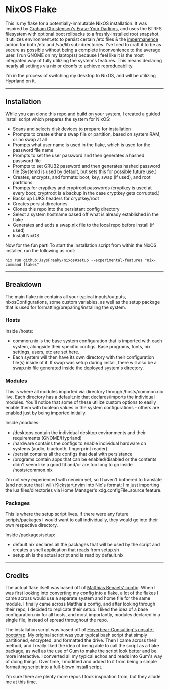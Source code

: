 # NixOS Flake
This is my flake for a potentially-immutable NixOS installation. It was inspired by [Graham Christensen's Erase Your Darlings](https://grahamc.com/blog/erase-your-darlings/), and uses the BTRFS filesystem with optional boot rollbacks to a freshly-installed root snapshot. It utilizes environment.etc to persist certain /etc files & the [impermanence](https://github.com/nix-community/impermanence) addon for both /etc and /var/lib sub-directories. I've tried to craft it to be as secure as possible without being a complete inconvenience to the average user. I run GNOME on my laptop(s) because I feel like it is the most integrated way of fully utilizing the system's features. This means declaring nearly all settings via nix or dconfs to achieve reproducability.

I'm in the process of switching my desktop to NixOS, and will be utilizing Hyprland on it.

---
## Installation
While you can clone this repo and build on your system, I created a guided install script which prepares the system for NixOS:

* Scans and selects disk devices to prepare for installation
* Prompts to create either a swap file or partition, based on system RAM, or no swap at all
* Prompts what user name is used in the flake, which is used for the password file name
* Prompts to set the user password and then generates a hashed password file
* Prompts to set GRUB2 password and then generates hashed password file (Systemd is used by default, but sets this for possible future use.)
* Creates, encrypts, and formats: boot, key, swap (if used), and root partitions
* Prompts for cryptkey and cryptroot passwords (cryptkey is used at every boot; cryptroot is a backup in the case cryptkey gets corrupted.)
* Backs up LUKS headers for cryptkey/root
* Creates persist directories
* Clones this repo into the persistant config directory
* Select a system hostname based off what is already established in the flake
* Generates and adds a swap.nix file to the local repo before install (if used)
* Install NixOS

Now for the fun part! To start the installation script from within the NixOS installer, run the following as root:

`nix run github:JaysFreaky/nixos#setup --experimental-features "nix-command flakes"`

---
## Breakdown
The main flake.nix contains all your typical inputs/outputs, nixosConfigurations, some custom variables, as well as the setup package that is used for formatting/preparing/installing the system.

### Hosts
Inside /hosts:

* common.nix is the base system configuration that is imported with each system, alongside their specific configs. Base programs, fonts, nix settings, users, etc are set here.
* Each system will then have its own directory with their configuration file(s) inside of it. If swap was setup during install, there will also be a swap.nix file generated inside the deployed system's directory.

### Modules
This is where all modules imported via directory through /hosts/common.nix live. Each directory has a default.nix that declares/imports the individual modules. You'll notice that some of these utilize custom options to easily enable them with boolean values in the system configurations - others are enabled just by being imported initially.

Inside /modules:

* /desktops contain the individual desktop environments and their requirements (GNOME/Hyprland)
* /hardware contains the configs to enable individual hardware on systems (audio, bluetooth, fingerprint reader)
* /persist contains all the configs that deal with persistance
* /programs contain apps that can be enabled/disabled or the contents didn't seem like a good fit and/or are too long to go inside /hosts/common.nix

I'm not very experienced with neovim yet, so I haven't bothered to translate (and not sure that I will) [Kickstart.nvim](https://github.com/nvim-lua/kickstart.nvim) into Nix's format; I'm just importing the lua files/directories via Home Manager's xdg.configFile.<name>.source feature.

### Packages
This is where the setup script lives. If there were any future scripts/packages I would want to call individually, they would go into their own respective directory.

Inside /packages/setup:

* default.nix declares all the packages that will be used by the script and creates a shell application that reads from setup.sh
* setup.sh is the actual script and is read by default.nix

---
## Credits
The actual flake itself was based off of [Matthias Benaets' config](https://github.com/MatthiasBenaets/nixos-config). When I was first looking into converting my config into a flake, a lot of the flakes I came across would use a separate system and home file for the same module. I finally came across Matthia's config, and after looking through their repo, I decided to replicate their setup. I liked the idea of a base configuration.nix for all hosts, and most importantly, modules declared in a single file, instead of spread throughout the repo.

The installation script was based off of [Hoverbear-Consulting's unsafe-bootstrap](https://github.com/Hoverbear-Consulting/flake/tree/root/packages/unsafe-bootstrap). My original script was your typical bash script that simply partitioned, encrypted, and formatted the drive. Then I came across their method, and I really liked the idea of being able to call the script as a flake package, as well as the use of Gum to make the script look better and be more interactive. I converted all my typical echos and reads into Gum's way of doing things. Over time, I modified and added to it from being a simple formatting script into a full-blown install script.

I'm sure there are plenty more repos I took inspiration from, but they allude me at this time.
